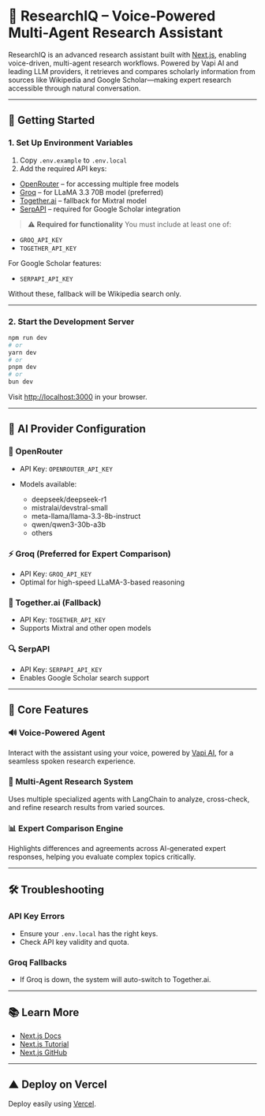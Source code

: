 # 🧠 ResearchIQ – Voice-Powered Multi-Agent Research Assistant

ResearchIQ is an advanced research assistant built with [Next.js](https://nextjs.org), enabling voice-driven, multi-agent research workflows. Powered by Vapi AI and leading LLM providers, it retrieves and compares scholarly information from sources like Wikipedia and Google Scholar—making expert research accessible through natural conversation.

---

## 🚀 Getting Started

### 1. Set Up Environment Variables

1. Copy `.env.example` to `.env.local`
2. Add the required API keys:

* [OpenRouter](https://openrouter.ai/) – for accessing multiple free models
* [Groq](https://groq.com/) – for LLaMA 3.3 70B model (preferred)
* [Together.ai](https://together.ai/) – fallback for Mixtral model
* [SerpAPI](https://serpapi.com/) – required for Google Scholar integration

> ⚠️ **Required for functionality**
> You must include at least one of:

* `GROQ_API_KEY`
* `TOGETHER_API_KEY`

For Google Scholar features:

* `SERPAPI_API_KEY`

Without these, fallback will be Wikipedia search only.

---

### 2. Start the Development Server

```bash
npm run dev
# or
yarn dev
# or
pnpm dev
# or
bun dev
```

Visit [http://localhost:3000](http://localhost:3000) in your browser.

---

## 🔧 AI Provider Configuration

### 🧩 OpenRouter

* API Key: `OPENROUTER_API_KEY`
* Models available:

  * deepseek/deepseek-r1
  * mistralai/devstral-small
  * meta-llama/llama-3.3-8b-instruct
  * qwen/qwen3-30b-a3b
  * others

### ⚡ Groq (Preferred for Expert Comparison)

* API Key: `GROQ_API_KEY`
* Optimal for high-speed LLaMA-3-based reasoning

### 🔁 Together.ai (Fallback)

* API Key: `TOGETHER_API_KEY`
* Supports Mixtral and other open models

### 🔍 SerpAPI

* API Key: `SERPAPI_API_KEY`
* Enables Google Scholar search support

---

## 🧠 Core Features

### 🔊 Voice-Powered Agent

Interact with the assistant using your voice, powered by [Vapi AI](https://www.vapi.ai/), for a seamless spoken research experience.

### 🧩 Multi-Agent Research System

Uses multiple specialized agents with LangChain to analyze, cross-check, and refine research results from varied sources.

### 📊 Expert Comparison Engine

Highlights differences and agreements across AI-generated expert responses, helping you evaluate complex topics critically.

---

## 🛠️ Troubleshooting

### API Key Errors

* Ensure your `.env.local` has the right keys.
* Check API key validity and quota.

### Groq Fallbacks

* If Groq is down, the system will auto-switch to Together.ai.

---

## 📚 Learn More

* [Next.js Docs](https://nextjs.org/docs)
* [Next.js Tutorial](https://nextjs.org/learn)
* [Next.js GitHub](https://github.com/vercel/next.js)

---

## ▲ Deploy on Vercel

Deploy easily using [Vercel](https://vercel.com/new?utm_source=create-next-app&utm_campaign=create-next-app-readme).
